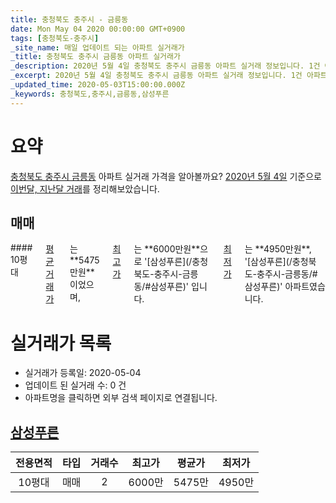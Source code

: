 ```yaml
---
title: 충청북도 충주시 - 금릉동
date: Mon May 04 2020 00:00:00 GMT+0900
tags: [충청북도-충주시]
_site_name: 매일 업데이트 되는 아파트 실거래가
_title: 충청북도 충주시 금릉동 아파트 실거래가
_description: 2020년 5월 4일 충청북도 충주시 금릉동 아파트 실거래 정보입니다. 1건 아파트 정보가 있습니다.
_excerpt: 2020년 5월 4일 충청북도 충주시 금릉동 아파트 실거래 정보입니다. 1건 아파트 정보가 있습니다.
_updated_time: 2020-05-03T15:00:00.000Z
_keywords: 충청북도,충주시,금릉동,삼성푸른
---
```





# 요약
<ins>충청북도 충주시 금릉동</ins> 아파트 실거래 가격을 알아볼까요? <ins>2020년 5월 4일</ins> 기준으로 <ins>이번달, 지난달 거래</ins>를 정리해보았습니다.

## 매매
<div class="container">
<div class="twelve columns" markdown="1">
#### 10평대
<ins>평균 거래가</ins>는 **5475만원**이었으며, <ins>최고가</ins>는 **6000만원**으로 '[삼성푸른](/충청북도-충주시-금릉동/#삼성푸른)' 입니다. <ins>최저가</ins>는 **4950만원**, '[삼성푸른](/충청북도-충주시-금릉동/#삼성푸른)' 아파트였습니다.
</div>
</div>



# 실거래가 목록
- 실거래가 등록일: 2020-05-04
- 업데이트 된 실거래 수: 0 건
- 아파트명을 클릭하면 외부 검색 페이지로 연결됩니다.

## [삼성푸른](#삼성푸른)

|전용면적|타입|거래수|최고가|평균가|최저가|
|:---:|:---:|:---:|:---:|:---:|:---:|
|10평대|<span class="deal-type-1">매매</span>|2|6000만|5475만|4950만|

<br/>



